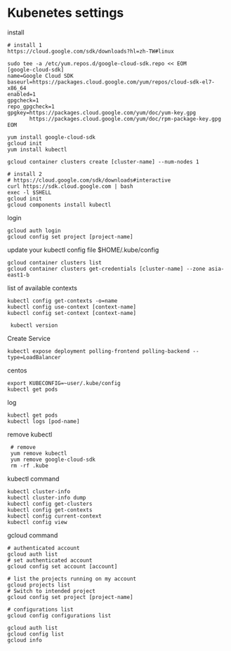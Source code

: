 # Kubenetes settings

install

```text
# install 1
https://cloud.google.com/sdk/downloads?hl=zh-TW#linux
 
sudo tee -a /etc/yum.repos.d/google-cloud-sdk.repo << EOM
[google-cloud-sdk]
name=Google Cloud SDK
baseurl=https://packages.cloud.google.com/yum/repos/cloud-sdk-el7-x86_64
enabled=1
gpgcheck=1
repo_gpgcheck=1
gpgkey=https://packages.cloud.google.com/yum/doc/yum-key.gpg
       https://packages.cloud.google.com/yum/doc/rpm-package-key.gpg
EOM

yum install google-cloud-sdk
gcloud init
yum install kubectl

gcloud container clusters create [cluster-name] --num-nodes 1
```

```text
# install 2
# https://cloud.google.com/sdk/downloads#interactive
curl https://sdk.cloud.google.com | bash
exec -l $SHELL
gcloud init
gcloud components install kubectl
```

login

```text
gcloud auth login
gcloud config set project [project-name]
```

update your kubectl config file $HOME/.kube/config

```text
gcloud container clusters list
gcloud container clusters get-credentials [cluster-name] --zone asia-east1-b
```

list of available contexts

```text
kubectl config get-contexts -o=name
kubectl config use-context [context-name]
kubectl config set-context [context-name]
```

```text
 kubectl version
```

Create Service

```text
kubectl expose deployment polling-frontend polling-backend --type=LoadBalancer
```

centos

```text
export KUBECONFIG=~user/.kube/config
kubectl get pods
```

log

```text
kubectl get pods
kubectl logs [pod-name]
```

remove kubectl

```text
 # remove
 yum remove kubectl
 yum remove google-cloud-sdk
 rm -rf .kube 
```

kubectl command

```text
kubectl cluster-info
kubectl cluster-info dump
kubectl config get-clusters
kubectl config get-contexts
kubectl config current-context
kubectl config view
```

gcloud command

```text
# authenticated account
gcloud auth list
# set authenticated account
gcloud config set account [account]

# list the projects running on my account
gcloud projects list
# Switch to intended project
gcloud config set project [project-name]

# configurations list
gcloud config configurations list

gcloud auth list
gcloud config list
gcloud info 
```





